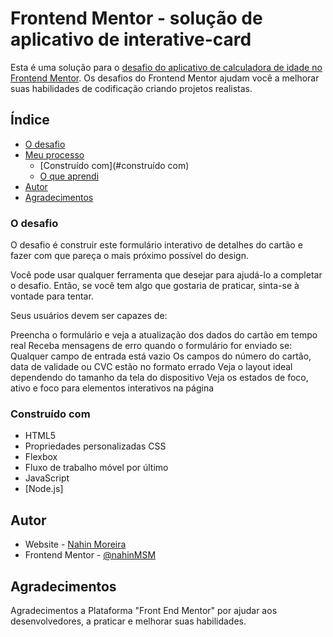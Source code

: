 # Frontend Mentor - solução de aplicativo de interative-card

Esta é uma solução para o [desafio do aplicativo de calculadora de idade no Frontend Mentor](https://www.frontendmentor.io/solutions/css-flexbox-2_leEmJSqW). Os desafios do Frontend Mentor ajudam você a melhorar suas habilidades de codificação criando projetos realistas.

## Índice

  - [O desafio](#o-desafio)
- [Meu processo](#meu-processo)
  - [Construído com](#construído com)
  - [O que aprendi](#o-que-aprendi)
- [Autor](#autor)
- [Agradecimentos](#acknowledgments)


### O desafio

O desafio é construir este formulário interativo de detalhes do cartão e fazer com que pareça o mais próximo possível do design.

Você pode usar qualquer ferramenta que desejar para ajudá-lo a completar o desafio. Então, se você tem algo que gostaria de praticar, sinta-se à vontade para tentar.

Seus usuários devem ser capazes de:

Preencha o formulário e veja a atualização dos dados do cartão em tempo real
Receba mensagens de erro quando o formulário for enviado se:
Qualquer campo de entrada está vazio
Os campos do número do cartão, data de validade ou CVC estão no formato errado
Veja o layout ideal dependendo do tamanho da tela do dispositivo
Veja os estados de foco, ativo e foco para elementos interativos na página

### Construído com

- HTML5
- Propriedades personalizadas CSS
- Flexbox
- Fluxo de trabalho móvel por último
- JavaScript
- [Node.js] 

## Autor

- Website - [Nahin Moreira](https://github.com/nahinMSM/)
- Frontend Mentor - [@nahinMSM](https://www.frontendmentor.io/profile/nahinMSM)


## Agradecimentos

Agradecimentos a Plataforma "Front End Mentor" por ajudar aos desenvolvedores, a praticar e melhorar suas habilidades. 